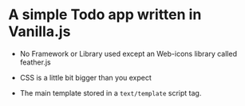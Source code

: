 # A simple Todo app written in Vanilla.js

- No Framework or Library used except an Web-icons library called feather.js

- CSS is a little bit bigger than you expect

- The main template stored in a `text/template` script tag.